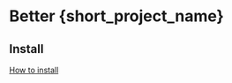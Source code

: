 # Better {short_project_name}

## Install
[How to install](https://github.com/techno-dwarf-works/better-plugin-collection/wiki/How-to-install)
